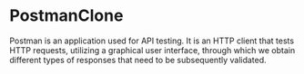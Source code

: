 # PostmanClone
 Postman is an application used for API testing. It is an HTTP client that tests HTTP requests, utilizing a graphical user interface, through which we obtain different types of responses that need to be subsequently validated. 
